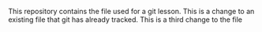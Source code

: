 This repository contains the file used for a git lesson.
This is a change to an existing file that git has already tracked.
This is a third change to the file